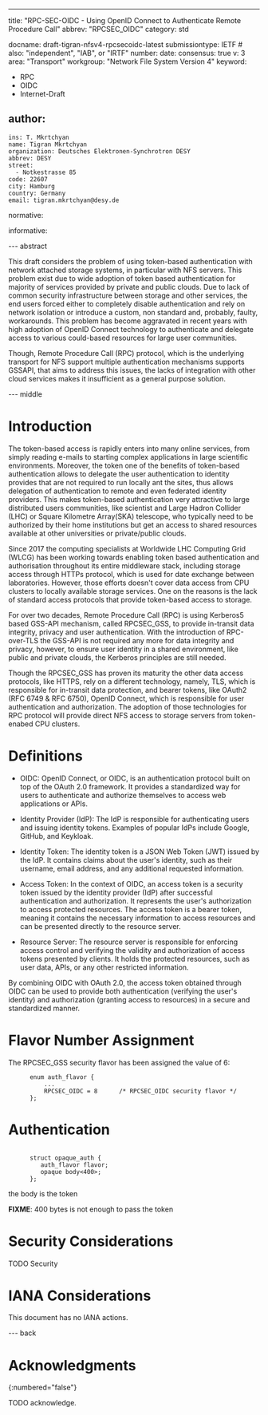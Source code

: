 ---
title: "RPC-SEC-OIDC - Using OpenID Connect to Authenticate Remote Procedure Call"
abbrev: "RPCSEC_OIDC"
category: std

docname: draft-tigran-nfsv4-rpcsecoidc-latest
submissiontype: IETF  # also: "independent", "IAB", or "IRTF"
number:
date:
consensus: true
v: 3
area: "Transport"
workgroup: "Network File System Version 4"
keyword:
 - RPC
 - OIDC
 - Internet-Draft

author:
 -
    ins: T. Mkrtchyan
    name: Tigran Mkrtchyan
    organization: Deutsches Elektronen-Synchrotron DESY
    abbrev: DESY
    street:
      - Notkestrasse 85
    code: 22607
    city: Hamburg
    country: Germany
    email: tigran.mkrtchyan@desy.de

normative:

informative:


--- abstract

This draft considers the problem of using token-based authentication with network attached storage systems, in particular
with NFS servers. This problem exist due to wide adoption of token based authentication for majority of services
provided by private and public clouds. Due to lack of common security infrastructure between storage and other services,
the end users forced either to completely disable authentication and rely on network isolation or introduce a custom,
non standard and, probably, faulty, workarounds. This problem has become aggravated in recent years with high adoption
of OpenID Connect technology to authenticate and delegate access to various could-based resources for large user communities.

Though, Remote Procedure Call (RPC) protocol, which is the underlying transport for NFS support multiple authentication
mechanisms supports GSSAPI, that aims to address this issues, the lacks of integration with other cloud services makes it
insufficient as a general purpose solution.

--- middle

# Introduction

The token-based access is rapidly enters into many online services, from simply reading e-mails to starting complex applications
in large scientific environments. Moreover, the token one of the benefits of token-based authentication allows to delegate the user
authentication to identity provides that are not required to run locally ant the sites, thus allows delegation of authentication
to remote and even federated identity providers. This makes token-based authentication very attractive to large distributed users
communities, like scientist and Large Hadron Collider (LHC) or Square Kilometre Array(SKA) telescope, who typically need to be
authorized by their home institutions but get an access to shared resources available at other universities or private/public clouds.

Since 2017 the computing specialists at Worldwide LHC Computing Grid (WLCG) has been working towards enabling token based authentication
and authorisation throughout its entire middleware stack, including storage access through HTTPs protocol, which is used for date exchange between laboratories. However, those efforts doesn't cover data access from CPU clusters to locally available storage services. One
on the reasons is the lack of standard access protocols that provide token-based access to storage.

For over two decades, Remote Procedure Call (RPC) is using Kerberos5 based GSS-API mechanism,
called RPCSEC_GSS, to provide in-transit data integrity, privacy and user authentication. With the introduction of RPC-over-TLS the
GSS-API is not required any more for data integrity and privacy, however, to ensure user identity in a shared environment,
like public and private clouds, the Kerberos principles are still needed.

Though the RPCSEC_GSS has proven its maturity the other data access protocols, like HTTPS, rely on a different technology,
namely, TLS, which is responsible for in-transit data protection, and bearer tokens, like OAuth2 (RFC 6749 & RFC 6750), OpenID
Connect, which is responsible for user authentication and authorization. The adoption of those technologies for RPC protocol will
provide direct NFS access to storage servers from token-enabed CPU clusters.


# Definitions

- OIDC: OpenID Connect, or OIDC, is an authentication protocol built on top of the OAuth 2.0 framework. It provides a standardized way for users to authenticate and authorize themselves to access web applications or APIs.

- Identity Provider (IdP): The IdP is responsible for authenticating users and issuing identity tokens. Examples of popular IdPs include Google, GitHub, and Keykloak.

- Identity Token: The identity token is a JSON Web Token (JWT) issued by the IdP. It contains claims about the user's identity, such as their username, email address, and any additional requested information.

- Access Token: In the context of OIDC, an access token is a security token issued by the identity provider (IdP) after successful authentication and authorization. It represents the user's authorization to access protected resources. The access token is a bearer token, meaning it contains the necessary information to access resources and can be presented directly to the resource server.

- Resource Server: The resource server is responsible for enforcing access control and verifying the validity and authorization of access tokens presented by clients. It holds the protected resources, such as user data, APIs, or any other restricted information.

By combining OIDC with OAuth 2.0, the access token obtained through OIDC can be used to provide both authentication (verifying the user's identity) and authorization (granting access to resources) in a secure and standardized manner.

# Flavor Number Assignment

   The RPCSEC_GSS security flavor has been assigned the value of 6:

~~~ xdr
      enum auth_flavor {
          ...
          RPCSEC_OIDC = 8      /* RPCSEC_OIDC security flavor */
      };
~~~

# Authentication

~~~ xdr

      struct opaque_auth {
         auth_flavor flavor;
         opaque body<400>;
      };
~~~

the body is the token

**FIXME**: 400 bytes is not enough to pass the token

# Security Considerations

TODO Security


# IANA Considerations

This document has no IANA actions.


--- back

# Acknowledgments
{:numbered="false"}

TODO acknowledge.
